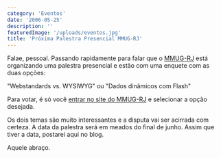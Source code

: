 ```yaml
---
category: 'Eventos'
date: '2006-05-25'
description: ''
featuredImage: '/uploads/eventos.jpg'
title: 'Próxima Palestra Presencial MMUG-RJ'
---
```


Falae, pessoal. Passando rapidamente para falar que o [MMUG-RJ](http://www.mmug-rj.com.br) está organizando uma palestra presencial e estão com uma enquete com as duas opções:

"Webstandards vs. WYSIWYG" ou "Dados dinâmicos com Flash"

Para votar, é só você [entrar no site do MMUG-RJ](http://www.mmug-rj.com.br) e selecionar a opção desejada.

Os dois temas são muito interessantes e a disputa vai ser acirrada com certeza. A data da palestra será em meados do final de junho. Assim que tiver a data, postarei aqui no blog.

Aquele abraço.
